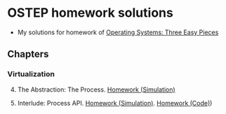 # OSTEP homework solutions
- My solutions for homework of [Operating Systems: Three Easy Pieces](https://pages.cs.wisc.edu/~remzi/OSTEP/)

## Chapters

### Virtualization

4. The Abstraction: The Process. [Homework (Simulation)](./Virtualization/4.Processes/Homework/solutions.md)

5. Interlude: Process API. [Homework (Simulation)](./Virtualization/5.Process%20API/Homework/Simulation/solutions.md). [Homework (Code)](./Virtualization/5.Process%20API/Homework/Code))